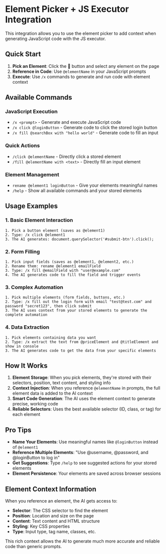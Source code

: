 # Element Picker + JS Executor Integration

This integration allows you to use the element picker to add context when generating JavaScript code with the JS executor.

## Quick Start

1. **Pick an Element**: Click the 🎯 button and select any element on the page
2. **Reference in Code**: Use `@elementName` in your JavaScript prompts
3. **Execute**: Use `/x` commands to generate and run code with element context

## Available Commands

### JavaScript Execution
- `/x <prompt>` - Generate and execute JavaScript code
- `/x click @loginButton` - Generate code to click the stored login button
- `/x fill @searchBox with "hello world"` - Generate code to fill an input

### Quick Actions
- `/click @elementName` - Directly click a stored element
- `/fill @elementName with <text>` - Directly fill an input element

### Element Management
- `rename @element1 loginButton` - Give your elements meaningful names
- `/help` - Show all available commands and your stored elements

## Usage Examples

### 1. Basic Element Interaction
```
1. Pick a button element (saves as @element1)
2. Type: /x click @element1
3. The AI generates: document.querySelector('#submit-btn').click();
```

### 2. Form Filling
```
1. Pick input fields (saves as @element1, @element2, etc.)
2. Rename them: rename @element1 emailField
3. Type: /x fill @emailField with "user@example.com"
4. The AI generates code to fill the field and trigger events
```

### 3. Complex Automation
```
1. Pick multiple elements (form fields, buttons, etc.)
2. Type: /x fill out the login form with email "test@test.com" and password "secret123", then click submit
3. The AI uses context from your stored elements to generate the complete automation
```

### 4. Data Extraction
```
1. Pick elements containing data you want
2. Type: /x extract the text from @priceElement and @titleElement and show in console
3. The AI generates code to get the data from your specific elements
```

## How It Works

1. **Element Storage**: When you pick elements, they're stored with their selectors, position, text content, and styling info
2. **Context Injection**: When you reference `@elementName` in prompts, the full element data is added to the AI context
3. **Smart Code Generation**: The AI uses the element context to generate precise, working code
4. **Reliable Selectors**: Uses the best available selector (ID, class, or tag) for each element

## Pro Tips

- **Name Your Elements**: Use meaningful names like `@loginButton` instead of `@element1`
- **Reference Multiple Elements**: "Use @username, @password, and @loginButton to log in"
- **Get Suggestions**: Type `/help` to see suggested actions for your stored elements
- **Element Persistence**: Your elements are saved across browser sessions

## Element Context Information

When you reference an element, the AI gets access to:
- **Selector**: The CSS selector to find the element
- **Position**: Location and size on the page
- **Content**: Text content and HTML structure
- **Styling**: Key CSS properties
- **Type**: Input type, tag name, classes, etc.

This rich context allows the AI to generate much more accurate and reliable code than generic prompts.
